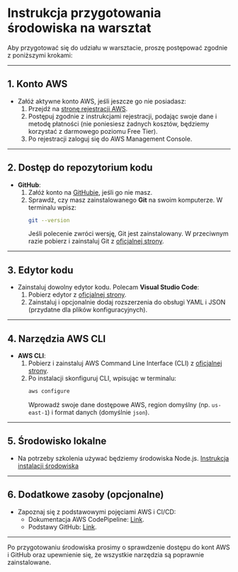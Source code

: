 # Instrukcja przygotowania środowiska na warsztat

Aby przygotować się do udziału w warsztacie, proszę postępować zgodnie z poniższymi krokami:

---

## 1. Konto AWS
- Załóż aktywne konto AWS, jeśli jeszcze go nie posiadasz:
  1. Przejdź na [stronę rejestracji AWS](https://aws.amazon.com/free/).
  2. Postępuj zgodnie z instrukcjami rejestracji, podając swoje dane i metodę płatności (nie poniesiesz żadnych kosztów, będziemy korzystać z darmowego poziomu Free Tier).
  3. Po rejestracji zaloguj się do AWS Management Console.

---

## 2. Dostęp do repozytorium kodu
- **GitHub**:
  1. Załóż konto na [GitHubie](https://github.com/), jeśli go nie masz.
  2. Sprawdź, czy masz zainstalowanego **Git** na swoim komputerze. W terminalu wpisz:
     ```bash
     git --version
     ```
     Jeśli polecenie zwróci wersję, Git jest zainstalowany. W przeciwnym razie pobierz i zainstaluj Git z [oficjalnej strony](https://git-scm.com/).

---

## 3. Edytor kodu
- Zainstaluj dowolny edytor kodu. Polecam **Visual Studio Code**:
  1. Pobierz edytor z [oficjalnej strony](https://code.visualstudio.com/).
  2. Zainstaluj i opcjonalnie dodaj rozszerzenia do obsługi YAML i JSON (przydatne dla plików konfiguracyjnych).

---

## 4. Narzędzia AWS CLI
- **AWS CLI**:
  1. Pobierz i zainstaluj AWS Command Line Interface (CLI) z [oficjalnej strony](https://docs.aws.amazon.com/cli/latest/userguide/getting-started-install.html).
  2. Po instalacji skonfiguruj CLI, wpisując w terminalu:
     ```bash
     aws configure
     ```
     Wprowadź swoje dane dostępowe AWS, region domyślny (np. `us-east-1`) i format danych (domyślnie `json`).
     
---

## 5. Środowisko lokalne
- Na potrzeby szkolenia używać będziemy środowiska Node.js. [Instrukcja instalacji środowiska](https://nodejs.org/en/learn/getting-started/how-to-install-nodejs)

---

## 6. Dodatkowe zasoby (opcjonalne)
- Zapoznaj się z podstawowymi pojęciami AWS i CI/CD:
  - Dokumentacja AWS CodePipeline: [Link](https://docs.aws.amazon.com/codepipeline/).
  - Podstawy GitHub: [Link](https://docs.github.com/).

---

Po przygotowaniu środowiska prosimy o sprawdzenie dostępu do kont AWS i GitHub oraz upewnienie się, że wszystkie narzędzia są poprawnie zainstalowane.
